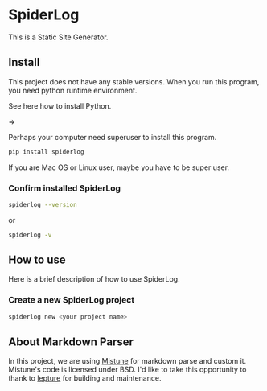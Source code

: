 # SpiderLog
This is a Static Site Generator.
## Install
This project does not have any stable versions.
When you run this program, you need python runtime environment.

See here how to install Python.

=> 

Perhaps your computer need superuser to install this program.

```bash
pip install spiderlog
```
If you are Mac OS or Linux user, maybe you have to be super user.

### Confirm installed SpiderLog

``` bash
spiderlog --version
```

or 

``` bash
spiderlog -v
```

## How to use
Here is a brief description of how to use SpiderLog.
### Create a new SpiderLog project
``` bash
spiderlog new <your project name>
```





## About Markdown Parser
In this project, we are using [Mistune](https://github.com/lepture/mistune) for markdown parse and custom it.
Mistune's code is licensed under BSD.
I'd like to take this opportunity to thank to [lepture](https://github.com/lepture) for building and maintenance.